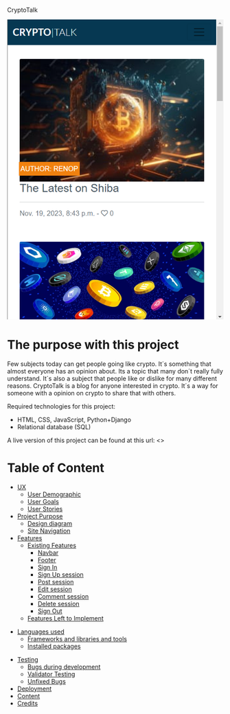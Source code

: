 CryptoTalk

![Responsive screenshot](static/images-readme/responsive.png)

# The purpose with this project

Few subjects today can get people going like crypto. It´s something that almost everyone has an opinion about. Its a topic that many don´t really fully understand. It´s also a subject that people like or dislike for many different reasons. CryptoTalk is a blog for anyone interested in crypto. It´s a way for someone with a opinion on crypto to share that with others. 


Required technologies for this project:

- HTML, CSS, JavaScript, Python+Django
- Relational database (SQL)

A live version of this project can be found at this url: <>


# Table of Content

- [UX](#ux "UX")
  - [User Demographic](#user-demographic "User Demographic")
  - [User Goals](#user-goals "User goals")
  - [User Stories](#user-stories "User Stories")
- [Project Purpose](#project-purpose "Project Purpose")
  - [Design diagram](#design-diagram "Design diagram")
  - [Site Navigation](#site-navigation "Site Navigation")
- [Features](#features "Features")
  - [Existing Features](#existing-features "Existing Features")
    + [Navbar](#navbar-session "Navbar")
    + [Footer](#footer-session "Footer")
    + [Sign In](#sign-in "Sign In")
    + [Sign Up session](#signup-session "Sign Up session")
    - [Post session](#post-session "Post session")
    + [Edit session](#edit-session "Edit session")
    + [Comment session](#comment-session "Comment session")
    - [Delete session](#delete-session "Delete session")    
    - [Sign Out](#sign-out "Sign Out")
  - [Features Left to Implement](#features-left-to-implement "Features Left to Implement")

+ [Languages used](#languages-used "Languages used")
  - [Frameworks and libraries and tools](#frameworks-and-libraries-and-tools "Frameworks and libraries and tools")
  - [Installed packages](#installed-packages "Installed packages")
- [Testing](#testing "Testing")
  - [Bugs during development](#bugs-during-development "Bugs during development")
  - [Validator Testing](#validator-testing "Validator Testing")
  - [Unfixed Bugs](#unfixed-bugs "Unfixed Bugs")
- [Deployment](#deployment "deployment")
- [Content](#content "Content")
- [Credits](#credits "Credits")
